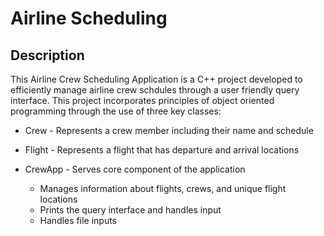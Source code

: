 # Airline Scheduling

## Description
This Airline Crew Scheduling Application is a C++ project developed to efficiently manage airline crew schdules through a user friendly query interface. This project incorporates principles of object oriented programming through the use of three key classes: 

* Crew - Represents a crew member including their name and schedule

* Flight - Represents a flight that has departure and arrival locations

* CrewApp - Serves core component of the application
  * Manages information about flights, crews, and unique flight locations
  * Prints the query interface and handles input
  * Handles file inputs
 
